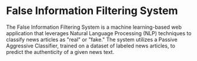 # False Information Filtering System
The False Information Filtering System is a machine learning-based web application that leverages Natural Language Processing (NLP) techniques to classify news articles as "real" or "fake." The system utilizes a Passive Aggressive Classifier, trained on a dataset of labeled news articles, to predict the authenticity of a given news text.

